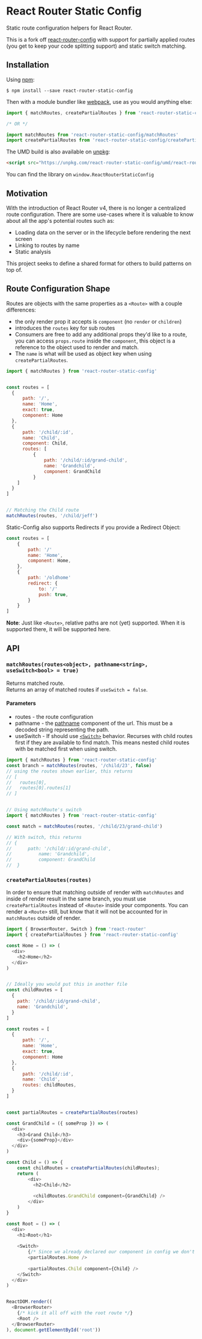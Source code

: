 # React Router Static Config

Static route configuration helpers for React Router.

This is a fork off [react-router-config](https://www.npmjs.com/package/react-router-config) with support for partially applied routes (you get to keep your code splitting support) and static switch matching.

## Installation

Using [npm](https://www.npmjs.com/):

	$ npm install --save react-router-static-config

Then with a module bundler like [webpack](https://webpack.github.io/), use as you would anything else:

```js
import { matchRoutes, createPartialRoutes } from 'react-router-static-config'

/* OR */

import matchRoutes from 'react-router-static-config/matchRoutes'
import createPartialRoutes from 'react-router-static-config/createPartialRoutes'
```

The UMD build is also available on [unpkg](https://unpkg.com):

```html
<script src="https://unpkg.com/react-router-static-config/umd/react-router-static-config.min.js"></script>
```

You can find the library on `window.ReactRouterStaticConfig`

## Motivation

With the introduction of React Router v4, there is no longer a centralized route configuration. There are some use-cases where it is valuable to know about all the app's potential routes such as:

- Loading data on the server or in the lifecycle before rendering the next screen
- Linking to routes by name
- Static analysis

This project seeks to define a shared format for others to build patterns on top of.

## Route Configuration Shape

Routes are objects with the same properties as a `<Route>` with a couple differences:

- the only render prop it accepts is `component` (no `render` or `children`)
- introduces the `routes` key for sub routes
- Consumers are free to add any additional props they'd like to a route, you can access `props.route` inside the `component`, this object is a reference to the object used to render and match.
- The `name` is what will be used as object key when using `createPartialRoutes`.

```js
import { matchRoutes } from 'react-router-static-config'


const routes = [
  {
	  path: '/',
	  name: 'Home',
	  exact: true,
	  component: Home
  },
  {
	  path: '/child/:id',
	  name: 'Child',
	  component: Child,
	  routes: [
		  {
			  path: '/child/:id/grand-child',
			  name: 'Grandchild',
			  component: GrandChild
		  }
    ]
  }
]


// Matching the Child route
matchRoutes(routes, '/child/jeff')
```

Static-Config also supports Redirects if you provide a Redirect Object:

```js
const routes = [
	{
		path: '/'
		name: 'Home',
		component: Home,
	},
	{
		path: '/oldhome'
		redirect: {
			to: '/'
			push: true,
		}
	}
]
```


**Note**: Just like `<Route>`, relative paths are not (yet) supported. When it is supported there, it will be supported here.

## API

### `matchRoutes(routes<object>, pathname<string>, useSwitch<bool> = true)`

Returns matched route.  
Returns an array of matched routes if `useSwitch = false`.

#### Parameters
- routes - the route configuration
- pathname - the [pathname](https://developer.mozilla.org/en-US/docs/Web/API/HTMLHyperlinkElementUtils/pathname) component of the url. This must be a decoded string representing the path.
- useSwitch - If should use [`<Switch>`](https://reacttraining.com/react-router/web/api/Switch) behavior. Recurses with child routes first if they are available to find match. This means nested child routes with be matched first when using switch.

```js
import { matchRoutes } from 'react-router-static-config'
const branch = matchRoutes(routes, '/child/23', false)
// using the routes shown earlier, this returns
// [
//   routes[0],
//   routes[0].routes[1]
// ]


// Using matchRoute's switch
import { matchRoutes } from 'react-router-static-config'

const match = matchRoutes(routes, '/child/23/grand-child')

// With switch, this returns
// {
//      path: '/child/:id/grand-child',
//			name: 'Grandchild',
//			component: GrandChild
//  }
```


### `createPartialRoutes(routes)`

In order to ensure that matching outside of render with `matchRoutes` and inside of render result in the same branch, you must use `createPartialRoutes` instead of `<Route>` inside your components. You can render a `<Route>` still, but know that it will not be accounted for in `matchRoutes` outside of render.

```js
import { BrowserRouter, Switch } from 'react-router'
import { createPartialRoutes } from 'react-router-static-config'

const Home = () => (
  <div>
    <h2>Home</h2>
  </div>
)


// Ideally you would put this in another file
const childRoutes = [
  {
    path: '/child/:id/grand-child',
    name: 'Grandchild',
  }
]

const routes = [
  {
	  path: '/',
	  name: 'Home',
	  exact: true,
	  component: Home
  },
  {
	  path: '/child/:id',
	  name: 'Child',
	  routes: childRoutes,
  }
]


const partialRoutes = createPartialRoutes(routes)

const GrandChild = ({ someProp }) => (
  <div>
    <h3>Grand Child</h3>
    <div>{someProp}</div>
  </div>
)

const Child = () => {
    const childRoutes = createPartialRoutes(childRoutes);
    return (
        <div>
          <h2>Child</h2>
          
          <childRoutes.GrandChild component={GrandChild} />
        </div>
    )
}

const Root = () => (
  <div>
    <h1>Root</h1>
    
    <Switch>
	    {/* Since we already declared our component in config we don't need to apply any more props */}
	    <partialRoutes.Home />
	    
	    <partialRoutes.Child component={Child} />
    </Switch>
  </div>
)


ReactDOM.render((
  <BrowserRouter>
    {/* kick it all off with the root route */}
    <Root />
  </BrowserRouter>
), document.getElementById('root'))

```

